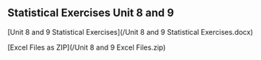 ## Statistical Exercises Unit 8 and 9 ##

[Unit 8 and 9 Statistical Exercises](/Unit 8 and 9 Statistical Exercises.docx)

[Excel Files as ZIP](/Unit 8 and 9 Excel Files.zip)
